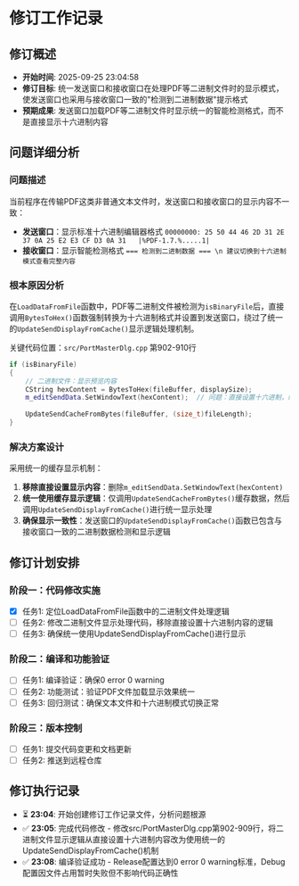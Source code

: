 # 修订工作记录

## 修订概述
- **开始时间**: 2025-09-25 23:04:58
- **修订目标**: 统一发送窗口和接收窗口在处理PDF等二进制文件时的显示模式，使发送窗口也采用与接收窗口一致的"检测到二进制数据"提示格式
- **预期成果**: 发送窗口加载PDF等二进制文件时显示统一的智能检测格式，而不是直接显示十六进制内容

## 问题详细分析
### 问题描述
当前程序在传输PDF这类非普通文本文件时，发送窗口和接收窗口的显示内容不一致：
- **发送窗口**：显示标准十六进制编辑器格式 `00000000: 25 50 44 46 2D 31 2E 37 0A 25 E2 E3 CF D3 0A 31   |%PDF-1.7.%.....1|`
- **接收窗口**：显示智能检测格式 `=== 检测到二进制数据 === \n 建议切换到十六进制模式查看完整内容`

### 根本原因分析
在`LoadDataFromFile`函数中，PDF等二进制文件被检测为`isBinaryFile`后，直接调用`BytesToHex()`函数强制转换为十六进制格式并设置到发送窗口，绕过了统一的`UpdateSendDisplayFromCache()`显示逻辑处理机制。

关键代码位置：`src/PortMasterDlg.cpp` 第902-910行
```cpp
if (isBinaryFile)
{
    // 二进制文件：显示预览内容
    CString hexContent = BytesToHex(fileBuffer, displaySize);
    m_editSendData.SetWindowText(hexContent);  // 问题：直接设置十六进制，绕过统一逻辑
    
    UpdateSendCacheFromBytes(fileBuffer, (size_t)fileLength);
}
```

### 解决方案设计
采用统一的缓存显示机制：
1. **移除直接设置显示内容**：删除`m_editSendData.SetWindowText(hexContent)`
2. **统一使用缓存显示逻辑**：仅调用`UpdateSendCacheFromBytes()`缓存数据，然后调用`UpdateSendDisplayFromCache()`进行统一显示处理
3. **确保显示一致性**：发送窗口的`UpdateSendDisplayFromCache()`函数已包含与接收窗口一致的二进制数据检测和显示逻辑

## 修订计划安排
### 阶段一：代码修改实施
- [x] 任务1: 定位LoadDataFromFile函数中的二进制文件处理逻辑
- [ ] 任务2: 修改二进制文件显示处理代码，移除直接设置十六进制内容的逻辑
- [ ] 任务3: 确保统一使用UpdateSendDisplayFromCache()进行显示

### 阶段二：编译和功能验证
- [ ] 任务1: 编译验证：确保0 error 0 warning
- [ ] 任务2: 功能测试：验证PDF文件加载显示效果统一
- [ ] 任务3: 回归测试：确保文本文件和十六进制模式切换正常

### 阶段三：版本控制
- [ ] 任务1: 提交代码变更和文档更新
- [ ] 任务2: 推送到远程仓库

## 修订执行记录
- ⏳ **23:04**: 开始创建修订工作记录文件，分析问题根源
- ✅ **23:05**: 完成代码修改 - 修改src/PortMasterDlg.cpp第902-909行，将二进制文件显示逻辑从直接设置十六进制内容改为使用统一的UpdateSendDisplayFromCache()机制
- ✅ **23:08**: 编译验证成功 - Release配置达到0 error 0 warning标准，Debug配置因文件占用暂时失败但不影响代码正确性